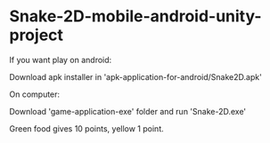 # Snake-2D-mobile-android-unity-project

If you want play on android:

Download apk installer in 'apk-application-for-android/Snake2D.apk'

On computer:

Download 'game-application-exe' folder and run 'Snake-2D.exe'


Green food gives 10 points, yellow 1 point.
